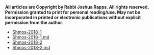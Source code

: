 
**All articles are Copyright by Rabbi Joshua Rapps. All rights reserved. Permission granted to print for personal reading/use. May not be incorporated in printed or electronic publications without explicit permission from the author**.

* [Shmos-2018-1](../RavTorah/Exodus/Shemos-2018-1.pdf)
* [Shmos-2018-1.md](../RavTorah/Exodus/Shemos-2018-1.md)
* [Shmos-2018-2](../RavTorah/Exodus/Shemos-2018-2.pdf)
* [Shmos-2018-2.md](../RavTorah/Exodus/Shemos-2018-2.md)
